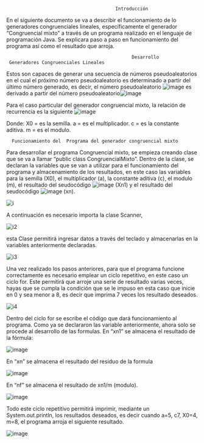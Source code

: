                                             Introducción
     
   En el siguiente documento se va a describir el funcionamiento de lo generadores congruenciales lineales, específicamente el generador “Congruencial mixto” a través de un  programa realizado en el lenguaje de programación Java.
Se explicara paso a paso en funcionamiento del programa así como el resultado que  arroja.
 
                                                  Desarrollo 
     Generadores Congruenciales Lineales
   Estos son capaces de generar una secuencia de números pseudoaleatorios en el cual el próximo número pseudoaleatorio es determinado a partir del último número generado, es decir, el número pseudoaleatorio ![image](https://user-images.githubusercontent.com/33529768/57994095-29abb700-7a81-11e9-8d91-e16b55edf464.png) es derivado a partir del número pseudoaleatorio![image](https://user-images.githubusercontent.com/33529768/57994110-421bd180-7a81-11e9-9dde-c8ba0fef7c53.png)
	
 Para el caso particular del generador congruencial mixto, la relación de recurrencia es la siguiente ![image](https://user-images.githubusercontent.com/33529768/57994142-5e1f7300-7a81-11e9-8920-2035d44b8896.png)

Donde: 
	X0 = es la semilla. 
	a = es el multiplicador.
	c = es la constante aditiva.
	m = es el modulo.

      Funcionamiento del  Programa del generador congruencial mixto
   Para desarrollar el programa Congruencial mixto, se empieza creando clase que se va  a llamar “public class CongruencialMixto”. Dentro de la clase, se declaran la variables que se van a utilizar para el funcionamiento del programa y almacenamiento de los resultados, en este caso las variables para la semilla (X0),  el multiplicador (a), la constante aditiva (c), el modulo (m), el resultado del seudocódigo ![image](https://user-images.githubusercontent.com/33529768/57994095-29abb700-7a81-11e9-8d91-e16b55edf464.png) (Xn1) y el resultado del seudocódigo ![image](https://user-images.githubusercontent.com/33529768/57994110-421bd180-7a81-11e9-9dde-c8ba0fef7c53.png)  (xn).


![i](https://user-images.githubusercontent.com/33529768/57993554-244d6d00-7a7f-11e9-9104-de682b6b2ed5.jpg)

A continuación es necesario importa la clase Scanner,


![i2](https://user-images.githubusercontent.com/33529768/57993732-ddac4280-7a7f-11e9-9a79-cac44fd60884.jpg)

esta Clase permitirá ingresar datos a través del teclado y almacenarlas  en la variables anteriormente declaradas.

![i3](https://user-images.githubusercontent.com/33529768/57993781-06343c80-7a80-11e9-863a-a5a2efc289e3.jpg)

Una vez realizado los pasos anteriores, para que el programa funcione correctamente es necesario emplear un ciclo repetitivo, en este caso un ciclo for. Este permitirá que arroje una serie de resultado varias veces, hayas que se cumpla la condición que se le impuso en esta caso que inicie en 0 y sea menor a 8, es decir que imprima 7 veces los resultado deseados.  

![i4](https://user-images.githubusercontent.com/33529768/57993833-3bd92580-7a80-11e9-8e86-0bf8e626f367.jpg)


Dentro del ciclo for se escribe el código que dará funcionamiento al programa. Como ya se declararon las variable anteriormente, ahora solo se procede al desarrollo de las formulas.
En “xn1” se almacena el resultado de la fórmula:

![image](https://user-images.githubusercontent.com/33529768/57993876-717e0e80-7a80-11e9-9d41-708b915ea6af.png)
				
En “xn” se almacena el resultado del residuo de la formula

![image](https://user-images.githubusercontent.com/33529768/57993911-8fe40a00-7a80-11e9-8d2b-1747221c4aab.png)
			
En “nf” se almacena el resultado de xn1/m (modulo).

![image](https://user-images.githubusercontent.com/33529768/57993959-b73ad700-7a80-11e9-8db7-c4a995742767.png)

Todo este ciclo repetitivo permitirá imprimir, mediante un System.out.println, los resultados deseados, es decir cuando a=5, c7, X0=4, m=8, el programa arroja el siguiente resultado.

![image](https://user-images.githubusercontent.com/33529768/57994024-e3565800-7a80-11e9-94d2-aa0a502c981a.png)


